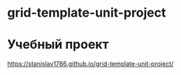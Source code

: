 # grid-template-unit-project
# Учебный проект
https://stanislav1786.github.io/grid-template-unit-project/
 

